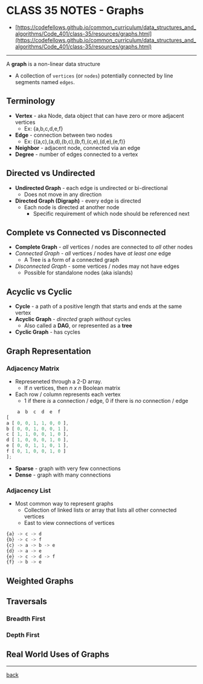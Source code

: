 # CLASS 35 NOTES - Graphs

- [https://codefellows.github.io/common_curriculum/data_structures_and_algorithms/Code_401/class-35/resources/graphs.html](https://codefellows.github.io/common_curriculum/data_structures_and_algorithms/Code_401/class-35/resources/graphs.html)

- - -

A **graph** is a non-linear data structure

- A collection of `vertices` (or `nodes`) potentially connected by line segments named `edges`.

## **Terminology**

- **Vertex** - aka Node, data object that can have zero or more adjacent vertices
  - Ex: {a,b,c,d,e,f}
- **Edge** - connection between two nodes
  - Ex: {(a,c),(a,d),(b,c),(b,f),(c,e),(d,e),(e,f)}
- **Neighbor** - adjacent node, connected via an edge
- **Degree** - number of edges connected to a vertex

## Directed vs Undirected

- **Undirected Graph** - each edge is undirected or bi-directional
  - Does not move in any direction
- **Directed Graph (Digraph)** - every edge is directed
  - Each node is directed at another node
    - Specific requirement of which node should be referenced next

## Complete vs Connected vs Disconnected

- **Complete Graph** - *all* vertices / nodes are connected to *all* other nodes
- *Connected Graph* - *all* vertices / nodes have *at least one* edge
  - A Tree is a form of a connected graph
- *Disconnected Graph* - some vertices / nodes may not have edges
  - Possible for standalone nodes (aka islands)

## Acyclic vs Cyclic

- **Cycle** - a path of a positive length that starts and ends at the same vertex
- **Acyclic Graph** - *directed* graph *without* cycles
  - Also called a **DAG**, or represented as a **tree**
- **Cyclic Graph** - has cycles

## Graph Representation

### Adjacency Matrix

- Represeneted through a 2-D array.
  - If *n* vertices, then *n x n* Boolean matrix
- Each row / column represents each vertex
  - 1 if there *is* a connection / edge, 0 if there is *no* connection / edge

```js
    a  b  c  d  e  f
[    
a [ 0, 0, 1, 1, 0, 0 ],
b [ 0, 0, 1, 0, 0, 1 ],
c [ 1, 1, 0, 0, 1, 0 ],
d [ 1, 0, 0, 0, 1, 0 ],
e [ 0, 0, 1, 1, 0, 1 ],
f [ 0, 1, 0, 0, 1, 0 ]
];
```

- **Sparse** - graph with very few connections
- **Dense** - graph with many connections

### Adjacency List

- Most common way to represent graphs
  - Collection of linked lists or array that lists all other connected vertices
  - East to view connections of vertices

```js
{a} -> c -> d
{b} -> c -> f
{c} -> a -> b -> e
{d} -> a -> e
{e} -> c -> d -> f
{f} -> b -> e
```

## Weighted Graphs

## Traversals

### Breadth First

### Depth First

## Real World Uses of Graphs

- - -

[back](../README.md)
